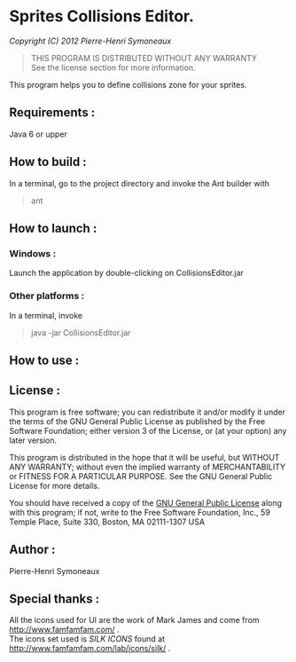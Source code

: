 # Sprites Collisions Editor.
*Copyright (C) 2012 Pierre-Henri Symoneaux*

> THIS PROGRAM IS DISTRIBUTED WITHOUT ANY WARRANTY <br>
> See the license section for more information. <br>

This program helps you to define collisions zone for your sprites.

## Requirements :
Java 6 or upper

## How to build :
In a terminal, go to the project directory and invoke the Ant builder with <br>
> ant

## How to launch :
### Windows :
Launch the application by double-clicking on CollisionsEditor.jar
### Other platforms :
In a terminal, invoke <br>
> java -jar CollisionsEditor.jar

## How to use :




## License :
This program is free software; you can redistribute it and/or modify
it under the terms of the GNU General Public License as published by
the Free Software Foundation; either version 3 of the License, or
(at your option) any later version.

This program is distributed in the hope that it will be useful, but
WITHOUT ANY WARRANTY; without even the implied warranty of
MERCHANTABILITY or FITNESS FOR A PARTICULAR PURPOSE.  See the GNU
General Public License for more details.

You should have received a copy of the [GNU General Public License](LICENSE.txt)
along with this program; if not, write to the Free Software
Foundation, Inc., 59 Temple Place, Suite 330, Boston, MA 02111-1307
USA

## Author :
Pierre-Henri Symoneaux

## Special thanks :
All the icons used for UI are the work of Mark James and come from http://www.famfamfam.com/ . <br>
The icons set used is *SILK ICONS* found at http://www.famfamfam.com/lab/icons/silk/ .